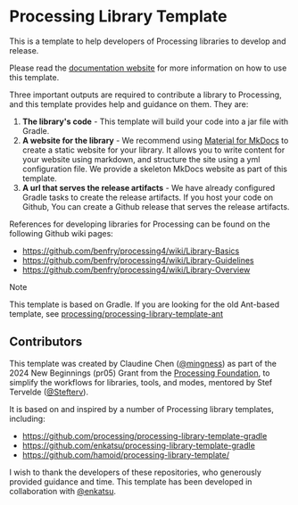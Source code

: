 # Processing Library Template
This is a template to help developers of Processing libraries to develop and release.

Please read the [documentation website](https://processing.github.io/processing-library-template/)
for more information on how to use this template.

Three important outputs are required to contribute a library to Processing, and this template provides 
help and guidance on them. They are:
1. **The library's code** - This template will build your code into a jar file with Gradle.
2. **A website for the library** - We recommend using [Material for MkDocs](https://squidfunk.github.io/mkdocs-material/)
   to create a static website for your library. It allows you to write content for your website
   using markdown, and structure the site using a yml configuration file. We provide a skeleton
   MkDocs website as part of this template.
3. **A url that serves the release artifacts** - We have already configured Gradle tasks to create the
   release artifacts. If you host your code on Github, You can create a Github release that serves the 
   release artifacts.


References for developing libraries for Processing can be found on the following Github wiki pages:
- https://github.com/benfry/processing4/wiki/Library-Basics
- https://github.com/benfry/processing4/wiki/Library-Guidelines
- https://github.com/benfry/processing4/wiki/Library-Overview

> [!Note]
> This template is based on Gradle. If you are looking for the old Ant-based template, see [processing/processing-library-template-ant](processing/processing-library-template-ant)

## Contributors

This template was created by Claudine Chen ([@mingness](https://github.com/mingness)) as part of the 2024 New Beginnings (pr05) Grant from the 
[Processing Foundation](https://github.com/processing), to simplify the
workflows for libraries, tools, and modes, mentored by Stef Tervelde ([@Stefterv](https://github.com/stefterv)).

It is based on and inspired by a number of Processing library templates, including:
- https://github.com/processing/processing-library-template-gradle
- https://github.com/enkatsu/processing-library-template-gradle
- https://github.com/hamoid/processing-library-template/

I wish to thank the developers of these repositories, who generously provided
guidance and time. This template has been developed in collaboration with
[@enkatsu](https://github.com/enkatsu).
